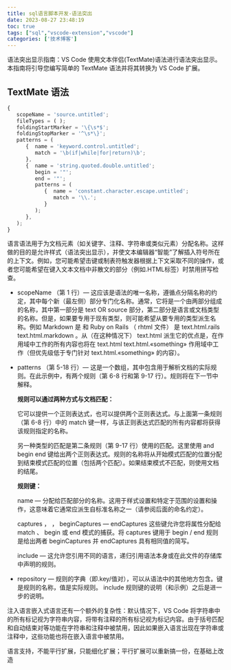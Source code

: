 ```yaml
---
title: sql语言脚本开发-语法突出 
date: 2023-08-27 23:48:19
toc: true 
tags: ["sql","vscode-extension","vscode"]
categories: ['技术博客']
---
```


语法突出显示指南：VS Code 使用文本伴侣(TextMate)语法进行语法突出显示。本指南将引导您编写简单的 TextMate 语法并将其转换为 VS Code 扩展。

## TextMate 语法

```js
{  
   scopeName = 'source.untitled';
   fileTypes = ( );
   foldingStartMarker = '\{\s*$';
   foldingStopMarker = '^\s*\}';
   patterns = (
      {  name = 'keyword.control.untitled';
         match = '\b(if|while|for|return)\b';
      },
      {  name = 'string.quoted.double.untitled';
         begin = '"';
         end = '"';
         patterns = ( 
            {  name = 'constant.character.escape.untitled';
               match = '\\.';
            }
         );
      },
   );
}
```

语言语法用于为文档元素（如关键字、注释、字符串或类似元素）分配名称。这样做的目的是允许样式（语法突出显示），并使文本编辑器“智能”了解插入符号所在的上下文。例如，您可能希望击键或制表符触发器根据上下文采取不同的操作，或者您可能希望在键入文本文档中非散文的部分（例如.HTML标签）时禁用拼写检查。

+ scopeName （第 1 行）— 这应该是语法的唯一名称，遵循点分隔名称的约定，其中每个新（最左侧）部分专门化名称。通常，它将是一个由两部分组成的名称，其中第一部分是 text OR source 部分，第二部分是语言或文档类型的名称。但是，如果要专用于现有类型，则可能希望从要专用的类型派生名称。例如 Markdown 是 和 Ruby on Rails （ rhtml 文件） 是 text.html.rails text.html.markdown 。从（在这种情况下） text.html 派生它的优点是，在作用域中工作的所有内容也将在 text.html text.html.«something» 作用域中工作（但优先级低于专门针对 text.html.«something» 的内容）。

+ patterns （第 5-18 行）— 这是一个数组，其中包含用于解析文档的实际规则。在此示例中，有两个规则（第 6-8 行和第 9-17 行）。规则将在下一节中解释。

   **规则可以通过两种方式与文档匹配：**

   它可以提供一个正则表达式，也可以提供两个正则表达式。与上面第一条规则（第 6-8 行）中的 match 键一样，与该正则表达式匹配的所有内容都将获得该规则指定的名称。

   另一种类型的匹配是第二条规则（第 9-17 行）使用的匹配。这里使用 and begin end 键给出两个正则表达式。规则的名称将从开始模式匹配的位置分配到结束模式匹配的位置（包括两个匹配）。如果结束模式不匹配，则使用文档的结尾。
   
   **规则键：**

   name — 分配给匹配部分的名称。这用于样式设置和特定于范围的设置和操作，这意味着它通常应派生自标准名称之一（请参阅后面的命名约定）。

   captures ， ， beginCaptures — endCaptures 这些键允许您将属性分配给 match 、 begin 或 end 模式的捕获。将 captures 键用于 begin / end 规则是给出两者 beginCaptures 并 endCaptures 具有相同值的简写。
   
   include — 这允许您引用不同的语言，递归引用语法本身或在此文件的存储库中声明的规则。





+ repository — 规则的字典（即.key/值对），可以从语法中的其他地方包含。键是规则的名称，值是实际规则。 include 规则键的说明（和示例）之后是进一步的说明。

注入语言嵌入式语言还有一个额外的复杂性：默认情况下，VS Code 将字符串中的所有标记视为字符串内容，将带有注释的所有标记视为标记内容。由于括号匹配和自动结束对等功能在字符串和注释中被禁用，因此如果嵌入语言出现在字符串或注释中，这些功能也将在嵌入语言中被禁用。

语言支持，不能平行扩展，只能细化扩展；平行扩展可以重新搞一份，在基础上改造


